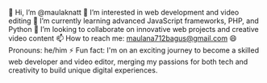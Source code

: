 
👋 Hi, I’m @maulaknatt
👀 I’m interested in web development and video editing
🌱 I’m currently learning advanced JavaScript frameworks, PHP, and Python
💞️ I’m looking to collaborate on innovative web projects and creative video content
📫 How to reach me: maulana712bagus@gmail.com
😄 Pronouns: he/him
⚡ Fun fact: I'm on an exciting journey to become a skilled web developer and video editor, merging my passions for both tech and creativity to build unique digital experiences.

